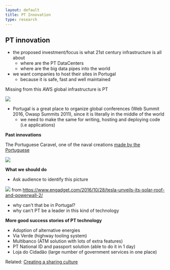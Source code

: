 ```yaml
---
layout: default
title: PT Innovation
type: research
---
```


## PT innovation

  * the proposed investment/focus is what 21st century infrastructure is all about
    * where are the PT DataCenters
    * where are the big data pipes into the world
  * we want companies to host their sites in Portugal
      * because it is safe, fast and well maintained

  Missing from this AWS global infrastructure is PT

![](https://cloud.githubusercontent.com/assets/656739/20156920/4fa50ba6-a6ca-11e6-9cf3-fc470f74c266.png)

  * Portugal is a great place to organize global conferences (Web Summit 2016, Owasp Summits 2011), since it is literally in the middle of the world
    * we need to make the same for writing, hosting and deploying code (i.e applications)

**Past innovations**


The Portuguese Caravel, one of the naval creations [made by the Portuguese](https://en.wikipedia.org/wiki/Portuguese_inventions)

![](https://upload.wikimedia.org/wikipedia/commons/a/a2/Caravela_Vera_Cruz_no_rio_Tejo.jpg)


**What we should do**

  * Ask audience to identify this picture

![](https://s.aolcdn.com/hss/storage/midas/90d13cd5b525cd08d49e9f63eea257c1/204527369/1028_tesla-3-ed.jpg)
from https://www.engadget.com/2016/10/28/tesla-unveils-its-solar-roof-and-powerwall-2/
  * why can't that be in Portugal?
  * why can't PT be a leader in this kind of technology
  

**More good success stories of PT technology**

  * Adoption of alternative energies
  * Via Verde (highway tooling system)
  * Multibanco (ATM solution with lots of extra features)
  * PT National ID and passport solution (able to do it in 1 day)
  * Loja do Cidadão (large number of government services in one place)


Related:
[Creating a sharing culture](Creating-a-sharing-culture.html)
